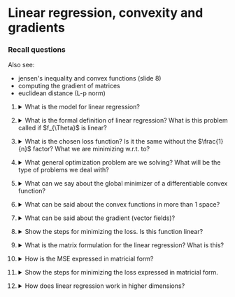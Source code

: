 # Linear regression, convexity and gradients

### Recall questions

Also see:
- jensen's inequality and convex functions (slide 8)
- computing the gradient of matrices
- euclidean distance (L-p norm)


1. <details markdown=1><summary markdown="span"> What is the model for linear regression? </summary>
    
    \
    Model: linear + bias \ 
    Parameters: $\Theta = \{a,b\}$ \
    Data: $n$ pairs $x_i,y_i$, $x_i$ are called regressors \
    Given $a$ and $b$, we have a mapping that gives new output from new input.

</details>


2. <details markdown=1><summary markdown="span"> What is the formal definition of linear regression? What is this problem called if $f_{\Theta}$ is linear?  </summary>
    
    \
    ![](./static/DEEP/lr1.png) 


</details>


3. <details markdown=1><summary markdown="span"> What is the chosen loss function? Is it the same without the $\frac{1}{n}$ factor? What we are minimizing w.r.t. to? </summary>
    
    \
    ![](./static/DEEP/lr2.png)

</details>

4. <details markdown=1><summary markdown="span"> What general optimization problem are we solving? What will be the type of problems we deal with?</summary>
    
    \
    We need to solve the ==general minimization problem $\varepsilon = min_{\Theta} l(\Theta)$==. So, we need to find the minimizer $\Theta$. \
    We will mostly deal with ==uncostrained problems==.

</details>

5. <details markdown=1><summary markdown="span"> What can we say about the global minimizer of a differentiable convex function? </summary>
    
    \
    The global minimizer $x$ is where $\frac{df(x)}{dx} = 0$ 

</details>

6. <details markdown=1><summary markdown="span"> What can be said about the convex functions in more than 1 space? </summary>
    
    \
    ![](./static/DEEP/lr3.png) \
    Note that 0 is a vector, known as additive identity!

</details>

7. <details markdown=1><summary markdown="span"> What can be said about the gradient (vector fields)? </summary>
    
    \
    The gradient is a vector field on the domain of the functions.

</details>

8. <details markdown=1><summary markdown="span"> Show the steps for minimizing the loss. Is this function linear? </summary>
    
    \
    ![](./static/DEEP/lr4.png) \
    Yes, w.r.t. to the parameters.

</details>

9. <details markdown=1><summary markdown="span"> What is the matrix formulation for the linear regression? What is this? </summary>
    
    \
    ![](./static/DEEP/lr5.png) \
    Linear map as function of parameters.

</details>

10. <details markdown=1><summary markdown="span"> How is the MSE expressed in matricial form? </summary>
    
    \
    MSE : $l(\theta) = ||y - X\theta||_2^2$

</details>

11. <details markdown=1><summary markdown="span"> Show the steps for minimizing the loss expressed in matricial form. </summary>
    
    \
    ![](./static/DEEP/lr6.png)

</details>

12. <details markdown=1><summary markdown="span"> How does linear regression work in higher dimensions? </summary>
    
    \
    In the more general case, the data points $(x_i, y_i)$ are vectors in $R^d$. \
    The close form solution becomes $\Theta = (XX^T)^{-1}XY^T$

</details>